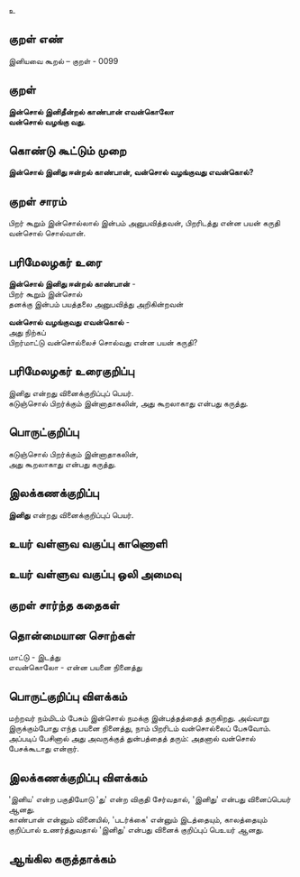உ

## குறள் எண் 

இனியவை கூறல் – குறள் - 0099  

## குறள் 

**இன்சொல் இனிதீன்றல் காண்பான் எவன்கொலோ  
வன்சொல் வழங்கு வது.** 

## கொண்டு கூட்டும் முறை

**இன்சொல் இனிது ஈன்றல் காண்பான், வன்சொல் வழங்குவது எவன்கொல்?**

## குறள் சாரம் 

பிறர் கூறும் இன்சொல்லால் இன்பம் அனுபவித்தவன், பிறரிடத்து என்ன பயன் கருதி வன்சொல் சொல்வான்.

## பரிமேலழகர் உரை

**இன்சொல் இனிது ஈன்றல் காண்பான்** -  
பிறர் கூறும் இன்சொல்  
தனக்கு இன்பம் பயத்தலை அனுபவித்து அறிகின்றவன்  

**வன்சொல் வழங்குவது எவன்கொல்** -  
அது நிற்கப்  
பிறர்மாட்டு வன்சொல்லைச் சொல்வது என்ன பயன் கருதி?  

## பரிமேலழகர் உரைகுறிப்பு   

இனிது என்றது வினைக்குறிப்புப் பெயர்.  
கடுஞ்சொல் பிறர்க்கும் இன்னாதாகலின், அது கூறலாகாது என்பது கருத்து.   
 

## பொருட்குறிப்பு 

கடுஞ்சொல் பிறர்க்கும் இன்னாதாகலின்,  
அது கூறலாகாது என்பது கருத்து.  

## இலக்கணக்குறிப்பு  

**இனிது** என்றது வினைக்குறிப்புப் பெயர்.  

## உயர் வள்ளுவ வகுப்பு காணொளி


## உயர் வள்ளுவ வகுப்பு ஒலி அமைவு 

 
## குறள் சார்ந்த கதைகள் 


## தொன்மையான சொற்கள்

மாட்டு - இடத்து  
எவன்கொலோ - என்ன பயனை நினைத்து

## பொருட்குறிப்பு விளக்கம்

மற்றவர் நம்மிடம் பேசும் இன்சொல் நமக்கு இன்பத்தத்தைத் தருகிறது. அவ்வாறு இருக்கும்போது எந்த பயனை நினைத்து, நாம் பிறரிடம் வன்சொல்லைப் பேசுவோம். அப்படிப் பேசினால் அது அவருக்குத் துன்பத்தைத் தரும்: அதனால் வன்சொல் பேசக்கூடாது என்றார்.

## இலக்கணக்குறிப்பு விளக்கம்

'இனிய' என்ற பகுதியோடு 'து' என்ற விகுதி சேர்வதால், 'இனிது' என்பது வினைப்பெயர் ஆனது.   
காண்பான் என்னும் வினையில், 'படர்க்கை' என்னும் இடத்தையும், காலத்தையும் குறிப்பால் உணர்த்துவதால் 'இனிது' என்பது வினைக் குறிப்புப் பெஉயர் ஆனது.  

## ஆங்கில கருத்தாக்கம் 


